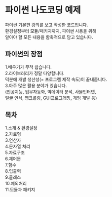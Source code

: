 # 파이썬 나도코딩 예제
파이썬 기본편 강의를 보고 작성한 코드입니다.  
환경설정부터 모듈/패키지까지, 파이썬 사용을 위해   
알아야 할 모든 내용을 함축적으로 담고 있습니다.

## 파이썬의 장점
1.배우기가 무척 쉽습니다.  
2.라이브러리가 정말 다양합니다.  
덕분에 개발 생산성(= 프로그램 제작 속도)이 끝내줍니다.  
3.아주 많은 활용 분야가 있습니다.  
(인공지능, 업무자동화, 빅데이터 분석, 사물인터넷,  
얼굴 인식, 웹크롤링, GUI프로그래밍, 게임 개발 등)  

## 목차
1.소개 & 환경설정  
2.자료형  
3.연산자  
4.문자열 처리  
5.자료구조  
6.제어문  
7.함수  
8.입출력  
9.클래스  
10.예외처리  
11.모듈과 패키지  